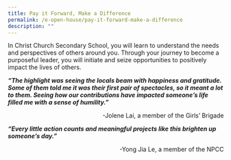 ```yaml
---
title: Pay it Forward, Make a Difference
permalink: /e-open-house/pay-it-forward-make-a-difference
description: ""
---
```

In Christ Church Secondary School, you will learn to understand the needs and perspectives of others around you. Through your journey to become a purposeful leader, you will initiate and seize opportunities to positively impact the lives of others.

***“The highlight was seeing the locals beam with happiness and gratitude. Some of them told me it was their first pair of spectacles, so it meant a lot to them. Seeing how our contributions have impacted someone’s life filled me with a sense of humility.”***    
<div>
<div style="float: right">
-Jolene Lai, a member of the Girls’ Brigade
</div>
</div>

<br>

***“Every little action counts and meaningful projects like this brighten up someone’s day.”***    
<div>
<div style="float: right">
-Yong Jia Le, a member of the NPCC
</div>
</div>

